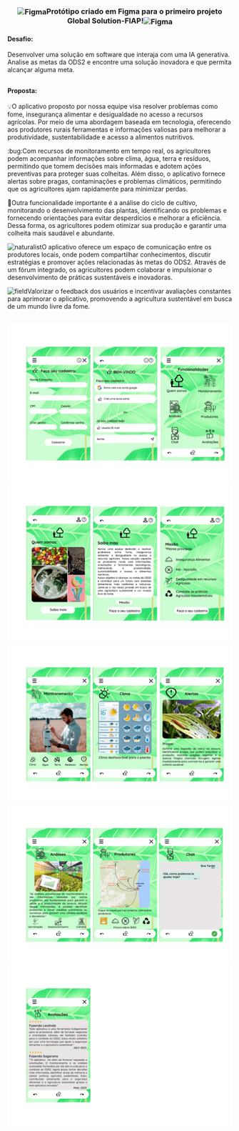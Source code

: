 <div> <h3 align="center">
<img align="center" alt="Figma" height="30" width="70" src="https://cdn.jsdelivr.net/gh/devicons/devicon/icons/figma/figma-original.svg" />Protótipo criado em Figma para o primeiro projeto Global Solution-FIAP!<img align="center" alt="Figma" height="30" width="70" src="https://cdn.jsdelivr.net/gh/devicons/devicon/icons/figma/figma-original.svg" /> </h3>
<h4>Desafio:</h4>Desenvolver uma solução em software que interaja com uma IA generativa. Analise as metas da ODS2 e encontre uma solução inovadora e que permita alcançar alguma meta.</div>

##

<div>
<h4>Proposta:</h4>
<p>💡O aplicativo proposto por nossa equipe visa resolver problemas como fome, insegurança alimentar e desigualdade no acesso a recursos agrícolas. Por meio de uma abordagem baseada em tecnologia, oferecendo aos produtores rurais ferramentas e informações valiosas para melhorar a produtividade, sustentabilidade e acesso a alimentos nutritivos.
</p>

<p>:bug:Com recursos de monitoramento em tempo real, os agricultores podem acompanhar informações sobre clima, água, terra e resíduos, permitindo que tomem decisões mais informadas e adotem ações preventivas para proteger suas colheitas. Além disso, o aplicativo fornece alertas sobre pragas, contaminações e problemas climáticos, permitindo que os agricultores ajam rapidamente para minimizar perdas.</p>

<p>🌱Outra funcionalidade importante é a análise do ciclo de cultivo, monitorando o desenvolvimento das plantas, identificando os problemas e fornecendo orientações para evitar desperdícios e melhorar a eficiência. Dessa forma, os agricultores podem otimizar sua produção e garantir uma colheita mais saudável e abundante.</p>

<p><img width="18" height="18" src="https://img.icons8.com/color/48/naturalist.png" alt="naturalist"/>O aplicativo oferece um espaço de comunicação entre os produtores locais, onde podem compartilhar conhecimentos, discutir estratégias e promover ações relacionadas às metas do ODS2. Através de um fórum integrado, os agricultores podem colaborar e impulsionar o desenvolvimento de práticas sustentáveis e inovadoras.</p>

<p><img width="18" height="18" src="https://img.icons8.com/color/48/field.png" alt="field"/>Valorizar o feedback dos usuários e incentivar avaliações constantes para aprimorar o aplicativo, promovendo a agricultura sustentável em busca de um mundo livre da fome.</p>
</p></div>

##
<div>
<img src="Prototipo_page-0001.jpg" alt="Descrição da imagem">
<img src="Prototipo_page-0002.jpg" alt="Descrição da imagem">
<img src="Prototipo_page-0003.jpg" alt="Descrição da imagem">
<img src="Prototipo_page-0004.jpg" alt="Descrição da imagem">
<img src="Prototipo_page-0005.jpg" alt="Descrição da imagem"></div>
